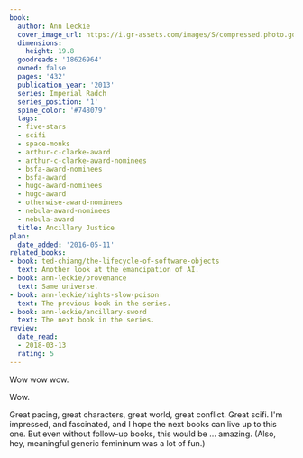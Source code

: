 ```yaml
---
book:
  author: Ann Leckie
  cover_image_url: https://i.gr-assets.com/images/S/compressed.photo.goodreads.com/books/1380915234l/18626964.jpg
  dimensions:
    height: 19.8
  goodreads: '18626964'
  owned: false
  pages: '432'
  publication_year: '2013'
  series: Imperial Radch
  series_position: '1'
  spine_color: '#748079'
  tags:
  - five-stars
  - scifi
  - space-monks
  - arthur-c-clarke-award
  - arthur-c-clarke-award-nominees
  - bsfa-award-nominees
  - bsfa-award
  - hugo-award-nominees
  - hugo-award
  - otherwise-award-nominees
  - nebula-award-nominees
  - nebula-award
  title: Ancillary Justice
plan:
  date_added: '2016-05-11'
related_books:
- book: ted-chiang/the-lifecycle-of-software-objects
  text: Another look at the emancipation of AI.
- book: ann-leckie/provenance
  text: Same universe.
- book: ann-leckie/nights-slow-poison
  text: The previous book in the series.
- book: ann-leckie/ancillary-sword
  text: The next book in the series.
review:
  date_read:
  - 2018-03-13
  rating: 5
---
```


Wow wow wow.

Wow.

Great pacing, great characters, great world, great conflict. Great scifi. I'm impressed, and fascinated, and I hope the next books can live up to this one. But even without follow-up books, this would be … amazing. (Also, hey, meaningful generic femininum was a lot of fun.)
